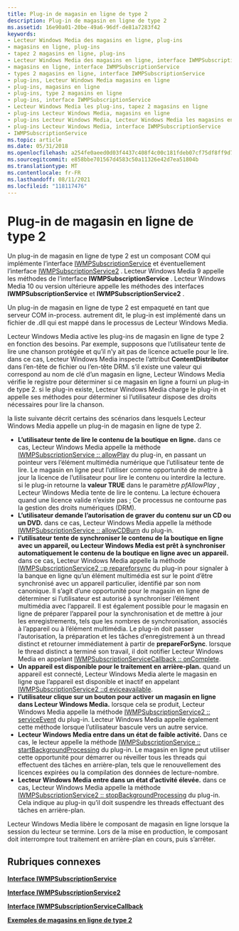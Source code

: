 ```yaml
---
title: Plug-in de magasin en ligne de type 2
description: Plug-in de magasin en ligne de type 2
ms.assetid: 16e90a01-20be-49a6-96df-de81a7283f42
keywords:
- Lecteur Windows Media des magasins en ligne, plug-ins
- magasins en ligne, plug-ins
- tapez 2 magasins en ligne, plug-ins
- Lecteur Windows Media des magasins en ligne, interface IWMPSubscriptionService
- magasins en ligne, interface IWMPSubscriptionService
- types 2 magasins en ligne, interface IWMPSubscriptionService
- plug-ins, Lecteur Windows Media magasins en ligne
- plug-ins, magasins en ligne
- plug-ins, type 2 magasins en ligne
- plug-ins, interface IWMPSubscriptionService
- Lecteur Windows Media les plug-ins, tapez 2 magasins en ligne
- plug-ins Lecteur Windows Media, magasins en ligne
- plug-ins Lecteur Windows Media, Lecteur Windows Media les magasins en ligne
- plug-ins Lecteur Windows Media, interface IWMPSubscriptionService
- IWMPSubscriptionService
ms.topic: article
ms.date: 05/31/2018
ms.openlocfilehash: a254fe0aeed0d03f4437c408f4c00c181fdeb07cf75df8ff9d7a1139ea284150
ms.sourcegitcommit: e858bbe701567d4583c50a11326e42d7ea51804b
ms.translationtype: MT
ms.contentlocale: fr-FR
ms.lasthandoff: 08/11/2021
ms.locfileid: "118117476"
---
```

# <a name="type-2-online-store-plug-in"></a>Plug-in de magasin en ligne de type 2

Un plug-in de magasin en ligne de type 2 est un composant COM qui implémente l’interface [IWMPSubscriptionService](/previous-versions/windows/desktop/api/subscriptionservices/nn-subscriptionservices-iwmpsubscriptionservice) et éventuellement l’interface [IWMPSubscriptionService2](/previous-versions/windows/desktop/api/subscriptionservices/nn-subscriptionservices-iwmpsubscriptionservice2) . Lecteur Windows Media 9 appelle les méthodes de l’interface **IWMPSubscriptionService** . Lecteur Windows Media 10 ou version ultérieure appelle les méthodes des interfaces **IWMPSubscriptionService** et **IWMPSubscriptionService2** .

Un plug-in de magasin en ligne de type 2 est empaqueté en tant que serveur COM in-process. autrement dit, le plug-in est implémenté dans un fichier de .dll qui est mappé dans le processus de Lecteur Windows Media.

Lecteur Windows Media active les plug-ins de magasin en ligne de type 2 en fonction des besoins. Par exemple, supposons que l’utilisateur tente de lire une chanson protégée et qu’il n’y ait pas de licence actuelle pour le lire. dans ce cas, Lecteur Windows Media inspecte l’attribut **ContentDistributor** dans l’en-tête de fichier ou l’en-tête DRM. s’il existe une valeur qui correspond au nom de clé d’un magasin en ligne, Lecteur Windows Media vérifie le registre pour déterminer si ce magasin en ligne a fourni un plug-in de type 2. si le plug-in existe, Lecteur Windows Media charge le plug-in et appelle ses méthodes pour déterminer si l’utilisateur dispose des droits nécessaires pour lire la chanson.

la liste suivante décrit certains des scénarios dans lesquels Lecteur Windows Media appelle un plug-in de magasin en ligne de type 2.

-   **L’utilisateur tente de lire le contenu de la boutique en ligne.** dans ce cas, Lecteur Windows Media appelle la méthode [IWMPSubscriptionService :: allowPlay](/previous-versions/windows/desktop/api/subscriptionservices/nf-subscriptionservices-iwmpsubscriptionservice-allowplay) du plug-in, en passant un pointeur vers l’élément multimédia numérique que l’utilisateur tente de lire. Le magasin en ligne peut l’utiliser comme opportunité de mettre à jour la licence de l’utilisateur pour lire le contenu ou interdire la lecture. si le plug-in retourne la **valeur TRUE** dans le paramètre *pfAllowPlay* , Lecteur Windows Media tente de lire le contenu. La lecture échouera quand une licence valide n’existe pas ; Ce processus ne contourne pas la gestion des droits numériques (DRM).
-   **L’utilisateur demande l’autorisation de graver du contenu sur un CD ou un DVD.** dans ce cas, Lecteur Windows Media appelle la méthode [IWMPSubscriptionService :: allowCDBurn](/previous-versions/windows/desktop/api/subscriptionservices/nf-subscriptionservices-iwmpsubscriptionservice-allowcdburn) du plug-in.
-   **l’utilisateur tente de synchroniser le contenu de la boutique en ligne avec un appareil, ou Lecteur Windows Media est prêt à synchroniser automatiquement le contenu de la boutique en ligne avec un appareil.** dans ce cas, Lecteur Windows Media appelle la méthode [IWMPSubscriptionService2 ::p repareforsync](/previous-versions/windows/desktop/api/subscriptionservices/nf-subscriptionservices-iwmpsubscriptionservice2-prepareforsync) du plug-in pour signaler à la banque en ligne qu’un élément multimédia est sur le point d’être synchronisé avec un appareil particulier, identifié par son nom canonique. Il s’agit d’une opportunité pour le magasin en ligne de déterminer si l’utilisateur est autorisé à synchroniser l’élément multimédia avec l’appareil. Il est également possible pour le magasin en ligne de préparer l’appareil pour la synchronisation et de mettre à jour les enregistrements, tels que les nombres de synchronisation, associés à l’appareil ou à l’élément multimédia. Le plug-in doit passer l’autorisation, la préparation et les tâches d’enregistrement à un thread distinct et retourner immédiatement à partir de **prepareForSync**. lorsque le thread distinct a terminé son travail, il doit notifier Lecteur Windows Media en appelant [IWMPSubscriptionServiceCallback :: onComplete](/previous-versions/windows/desktop/api/subscriptionservices/nf-subscriptionservices-iwmpsubscriptionservicecallback-oncomplete).
-   **Un appareil est disponible pour le traitement en arrière-plan.** quand un appareil est connecté, Lecteur Windows Media alerte le magasin en ligne que l’appareil est disponible et inactif en appelant [IWMPSubscriptionService2 ::d eviceavailable](/previous-versions/windows/desktop/api/subscriptionservices/nf-subscriptionservices-iwmpsubscriptionservice2-deviceavailable).
-   **l’utilisateur clique sur un bouton pour activer un magasin en ligne dans Lecteur Windows Media.** lorsque cela se produit, Lecteur Windows Media appelle la méthode [IWMPSubscriptionService2 :: serviceEvent](/previous-versions/windows/desktop/api/subscriptionservices/nf-subscriptionservices-iwmpsubscriptionservice2-serviceevent) du plug-in. Lecteur Windows Media appelle également cette méthode lorsque l’utilisateur bascule vers un autre service.
-   **Lecteur Windows Media entre dans un état de faible activité.** Dans ce cas, le lecteur appelle la méthode [IWMPSubscriptionService :: startBackgroundProcessing](/previous-versions/windows/desktop/api/subscriptionservices/nf-subscriptionservices-iwmpsubscriptionservice-startbackgroundprocessing) du plug-in. Le magasin en ligne peut utiliser cette opportunité pour démarrer ou réveiller tous les threads qui effectuent des tâches en arrière-plan, tels que le renouvellement des licences expirées ou la compilation des données de lecture-nombre.
-   **Lecteur Windows Media entre dans un état d’activité élevée.** dans ce cas, Lecteur Windows Media appelle la méthode [IWMPSubscriptionService2 :: stopBackgroundProcessing](/previous-versions/windows/desktop/api/subscriptionservices/nf-subscriptionservices-iwmpsubscriptionservice2-stopbackgroundprocessing) du plug-in. Cela indique au plug-in qu’il doit suspendre les threads effectuant des tâches en arrière-plan.

Lecteur Windows Media libère le composant de magasin en ligne lorsque la session du lecteur se termine. Lors de la mise en production, le composant doit interrompre tout traitement en arrière-plan en cours, puis s’arrêter.

## <a name="related-topics"></a>Rubriques connexes

<dl> <dt>

[**Interface IWMPSubscriptionService**](/previous-versions/windows/desktop/api/subscriptionservices/nn-subscriptionservices-iwmpsubscriptionservice)
</dt> <dt>

[**Interface IWMPSubscriptionService2**](/previous-versions/windows/desktop/api/subscriptionservices/nn-subscriptionservices-iwmpsubscriptionservice2)
</dt> <dt>

[**Interface IWMPSubscriptionServiceCallback**](/previous-versions/windows/desktop/api/subscriptionservices/nn-subscriptionservices-iwmpsubscriptionservicecallback)
</dt> <dt>

[**Exemples de magasins en ligne de type 2**](type-2-online-store-samples.md)
</dt> </dl>

 

 




